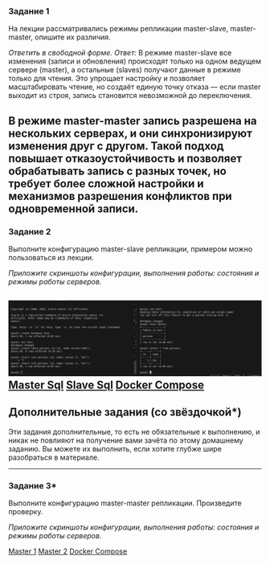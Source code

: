 ### Задание 1

На лекции рассматривались режимы репликации master-slave, master-master, опишите их различия.

*Ответить в свободной форме.*
*Ответ:*
В режиме master-slave все изменения (записи и обновления) происходят только на одном ведущем сервере (master), а остальные (slaves) получают данные в режиме только для чтения. Это упрощает настройку и позволяет масштабировать чтение, но создаёт единую точку отказа — если master выходит из строя, запись становится невозможной до переключения.

В режиме master-master запись разрешена на нескольких серверах, и они синхронизируют изменения друг с другом. Такой подход повышает отказоустойчивость и позволяет обрабатывать запись с разных точек, но требует более сложной настройки и механизмов разрешения конфликтов при одновременной записи.
---

### Задание 2

Выполните конфигурацию master-slave репликации, примером можно пользоваться из лекции.

*Приложите скриншоты конфигурации, выполнения работы: состояния и режимы работы серверов.*

![Result 1](https://github.com/hovhannisyan-code/sdb12-06/blob/master/img/screenshot_0.png)
[Master Sql](https://github.com/hovhannisyan-code/sdb12-06/blob/master/mysql_repl_master_slave/master/master.sql)
[Slave Sql](https://github.com/hovhannisyan-code/sdb12-06/blob/master/mysql_repl_master_slave/slave/slave.sql)
[Docker Compose](https://github.com/hovhannisyan-code/sdb12-06/blob/master/mysql_repl_master_slave/docker-compose.yml)
---

## Дополнительные задания (со звёздочкой*)
Эти задания дополнительные, то есть не обязательные к выполнению, и никак не повлияют на получение вами зачёта по этому домашнему заданию. Вы можете их выполнить, если хотите глубже шире разобраться в материале.

---

### Задание 3* 

Выполните конфигурацию master-master репликации. Произведите проверку.

*Приложите скриншоты конфигурации, выполнения работы: состояния и режимы работы серверов.*

[Master 1](https://github.com/hovhannisyan-code/sdb12-06/blob/master/mysql_repl_master_master/master_1/init_m1.sql)
[Master 2](https://github.com/hovhannisyan-code/sdb12-06/blob/master/mysql_repl_master_master/master_2/init_m2.sql)
[Docker Compose](https://github.com/hovhannisyan-code/sdb12-06/blob/master/mysql_repl_master_master/docker-compose.yml)